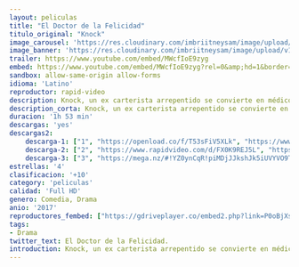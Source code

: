 ```yaml
---
layout: peliculas
title: "El Doctor de la Felicidad"
titulo_original: "Knock"
image_carousel: 'https://res.cloudinary.com/imbriitneysam/image/upload/v1541739225/knock-poster-min.jpg'
image_banner: 'https://res.cloudinary.com/imbriitneysam/image/upload/v1541739226/knock-banner-min.jpg'
trailer: https://www.youtube.com/embed/MWcfIoE9zyg
embed: https://www.youtube.com/embed/MWcfIoE9zyg?rel=0&amp;hd=1&border=0&wmode=opaque&enablejsapi=1&modestbranding=1&controls=1&showinfo=1
sandbox: allow-same-origin allow-forms
idioma: 'Latino'
reproductor: rapid-video
description: Knock, un ex carterista arrepentido se convierte en médico, y llega al pequeño pueblo de Saint-Maurice para aplicar un método destinado a hacerle rico, va a convencer a la gente de que todo sano es un enfermo que ignora que lo es. Y para ello, debe encontrar a cada uno la enfermedad real o imaginaria de la que sufre. Maestro en el arte de la seducción y de la manipulación, Knock está a punto de alcanzar sus fines..
description_corta: Knock, un ex carterista arrepentido se convierte en médico, y llega al pequeño pueblo de Saint-Maurice para aplicar un método destinado a hacerle rico, va a convencer a la gente de que todo sano es un enfermo que ignora que lo es. Y para ello, debe encontrar a..
duracion: '1h 53 min'
descargas: 'yes'
descargas2:
    descarga-1: ["1", "https://openload.co/f/T53sFiV5XLk", "https://www.google.com/s2/favicons?domain=openload.co","OpenLoad","https://res.cloudinary.com/imbriitneysam/image/upload/v1541473684/mexico.png", "Latino", "Full HD"]
    descarga-2: ["2", "https://www.rapidvideo.com/d/FX0K9REJ5L", "https://www.google.com/s2/favicons?domain=www.rapidvideo.com","RapidVideo","https://res.cloudinary.com/imbriitneysam/image/upload/v1541473684/mexico.png", "Latino", "Full HD"]
    descarga-3: ["3", "https://mega.nz/#!YZ0ynCqR!piMDjJJkshJk5iUVYVO9TsBgr7wp5s4Uyidl19k3T0w", "https://www.google.com/s2/favicons?domain=mega.nz","Mega","https://res.cloudinary.com/imbriitneysam/image/upload/v1541473684/mexico.png", "Latino", "Full HD"]
estrellas: '4'
clasificacion: '+10'
category: 'peliculas'
calidad: 'Full HD'
genero: Comedia, Drama
anio: '2017'
reproductores_fembed: ["https://gdriveplayer.co/embed2.php?link=P0oBjXsAkGWrWaodpIgLMg3FiUQwKSktSErj6cd2Zc%252FwopdBQ8Zc%252FWK3pj52%252FzcvoGgsPWc2sRcv%252Fsm%252B48G8lYWYOEJowCJ3DTjoBusvo4EMzE%252FmzBmSyBwMWBhq6L6Dm6ZnxePJYtgv3frG8SG1X5XNCmMiGk%252FiRCv8DJvxW3rUT9Vy6mjRNVy24eKyUBROOnYyQN7YzmyNgC3TZXRazAYUiZv39Ni8HGkeykWoi11QK1bVI2jeKLK9w5tKhClgnOVvdxR1LSs9ZmpejLGSDjbFCa80ThlaxpwBbIxTbQgtaqLB3OtxF%252FSZfnAIjbXNMgB3Kvq25vXS1jDlQPZvWM3lNFa98GOn4zxL7vp%252FwKfw%253D%253D","Latino","https://myurlshort.live/v/nj4prs2-zlmnw5q","Latino","https://mstream.space/80egwn3qvr1d","Latino","https://feurl.com/v/7zv-mwd52ox","Latino","https://mstream.space/sqrriacp1n6i","Latino"]
tags:
- Drama
twitter_text: El Doctor de la Felicidad.
introduction: Knock, un ex carterista arrepentido se convierte en médico, y llega al pequeño pueblo de Saint-Maurice para aplicar un método destinado a hacerle rico, va a convencer a la gente de que todo sano es un enfermo que ignora que lo es. Y para ello, debe
---
```



 







